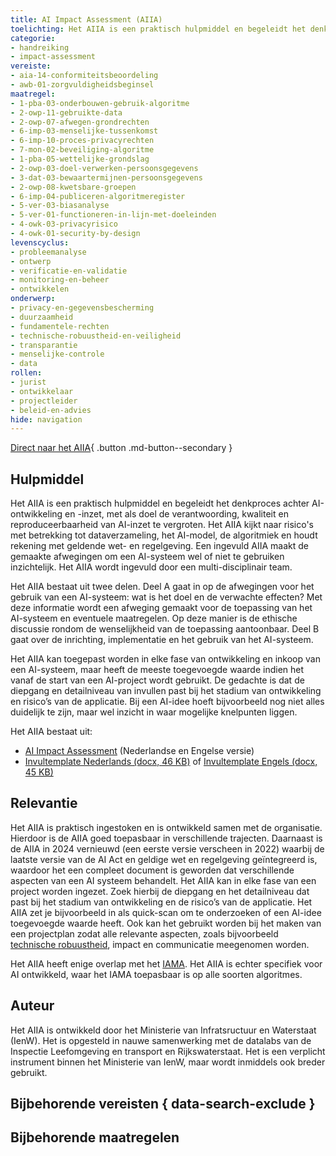 ```yaml
---
title: AI Impact Assessment (AIIA)
toelichting: Het AIIA is een praktisch hulpmiddel en begeleidt het denkproces, met als doel de verantwoording, kwaliteit en reproduceerbaarheid van AI-inzet te vergroten.
categorie:
- handreiking
- impact-assessment
vereiste:
- aia-14-conformiteitsbeoordeling
- awb-01-zorgvuldigheidsbeginsel
maatregel:
- 1-pba-03-onderbouwen-gebruik-algoritme
- 2-owp-11-gebruikte-data
- 2-owp-07-afwegen-grondrechten
- 6-imp-03-menselijke-tussenkomst
- 6-imp-10-proces-privacyrechten
- 7-mon-02-beveiliging-algoritme
- 1-pba-05-wettelijke-grondslag
- 2-owp-03-doel-verwerken-persoonsgegevens
- 3-dat-03-bewaartermijnen-persoonsgegevens
- 2-owp-08-kwetsbare-groepen
- 6-imp-04-publiceren-algoritmeregister
- 5-ver-03-biasanalyse
- 5-ver-01-functioneren-in-lijn-met-doeleinden
- 4-owk-03-privacyrisico
- 4-owk-01-security-by-design
levenscyclus:
- probleemanalyse
- ontwerp
- verificatie-en-validatie
- monitoring-en-beheer
- ontwikkelen
onderwerp:
- privacy-en-gegevensbescherming
- duurzaamheid
- fundamentele-rechten
- technische-robuustheid-en-veiligheid
- transparantie
- menselijke-controle
- data
rollen:
- jurist
- ontwikkelaar
- projectleider
- beleid-en-advies
hide: navigation
---
```


<!-- tags -->

[Direct naar het AIIA](https://www.rijksoverheid.nl/documenten/rapporten/2022/11/30/ai-impact-assessment-ministerie-van-infrastructuur-en-waterstaat){ .button .md-button--secondary }

## Hulpmiddel

Het AIIA is een praktisch hulpmiddel en begeleidt het denkproces achter AI-ontwikkeling en -inzet, met als doel de verantwoording, kwaliteit en reproduceerbaarheid van AI-inzet te vergroten. Het AIIA kijkt naar risico's met betrekking tot dataverzameling, het AI-model, de algoritmiek en houdt rekening met geldende wet- en regelgeving. Een ingevuld AIIA maakt de gemaakte afwegingen om een AI-systeem wel of niet te gebruiken inzichtelijk. Het AIIA wordt ingevuld door een multi-disciplinair team.

Het AIIA bestaat uit twee delen. Deel A gaat in op de afwegingen voor het gebruik van een AI-systeem: wat is het doel en de verwachte effecten? Met deze informatie wordt een afweging gemaakt voor de toepassing van het AI-systeem en eventuele maatregelen. Op deze manier is de ethische discussie rondom de wenselijkheid van de toepassing aantoonbaar. Deel B gaat over de inrichting, implementatie en het gebruik van het AI-systeem.

Het AIIA kan toegepast worden in elke fase van ontwikkeling en inkoop van een AI-systeem, maar heeft de meeste toegevoegde waarde indien het vanaf de start van een AI-project wordt gebruikt. De gedachte is dat de diepgang en detailniveau van invullen past bij het stadium van ontwikkeling en risico’s van de applicatie. Bij een AI-idee hoeft bijvoorbeeld nog niet alles duidelijk te zijn, maar wel inzicht in waar mogelijke knelpunten liggen.

Het AIIA bestaat uit:

- [AI Impact Assessment](https://www.rijksoverheid.nl/documenten/rapporten/2022/11/30/ai-impact-assessment-ministerie-van-infrastructuur-en-waterstaat) (Nederlandse en Engelse versie)
- [Invultemplate Nederlands (docx, 46 KB)](documenten/Invultemplate-AIIA2.0.docx) of [Invultemplate Engels (docx, 45 KB)](documenten/Invultemplate-AIIA2.0-EN.docx)

## Relevantie

Het AIIA is praktisch ingestoken en is ontwikkeld samen met de organisatie. Hierdoor is de AIIA goed toepasbaar in verschillende trajecten. Daarnaast is de AIIA in 2024 vernieuwd (een eerste versie verscheen in 2022) waarbij de laatste versie van de AI Act en geldige wet en regelgeving geïntegreerd is, waardoor het een compleet document is geworden dat verschillende aspecten van een AI systeem behandelt.
Het AIIA kan in elke fase van een project worden ingezet. Zoek hierbij de diepgang en het detailniveau dat past bij het stadium van ontwikkeling en de risico’s van de applicatie. Het AIIA zet je bijvoorbeeld in als quick-scan om te onderzoeken of een AI-idee toegevoegde waarde heeft. Ook kan het gebruikt worden bij het maken van een projectplan zodat alle relevante aspecten, zoals bijvoorbeeld [technische robuustheid](../../onderwerpen/technische-robuustheid-en-veiligheid.md), impact en communicatie meegenomen worden.

Het AIIA heeft enige overlap met het [IAMA](IAMA.md). Het AIIA is echter specifiek voor AI ontwikkeld, waar het IAMA toepasbaar is op alle soorten algoritmes.


## Auteur

Het AIIA is ontwikkeld door het Ministerie van Infratsructuur en Waterstaat (IenW). Het is opgesteld in nauwe samenwerking met de datalabs van de Inspectie Leefomgeving en transport en Rijkswaterstaat. Het is een verplicht instrument binnen het Ministerie van IenW, maar wordt inmiddels ook breder gebruikt.

## Bijbehorende vereisten { data-search-exclude }

<!-- list_vereisten_on_maatregelen_page -->

## Bijbehorende maatregelen

<!-- list_maatregelen_on_hulpmiddelen_page -->
